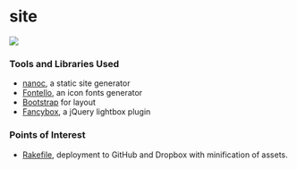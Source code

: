 site
====

[![](https://raw.github.com/raneksi/site/master/assets/screenshot.png)](http://raneksi.github.io)

### Tools and Libraries Used

* [nanoc](http://nanoc.ws), a static site generator
* [Fontello](http://fontello.com), an icon fonts generator
* [Bootstrap](http://getbootstrap.com) for layout
* [Fancybox](http://fancyapps.com/fancybox/), a jQuery lightbox plugin

### Points of Interest

* [Rakefile](https://github.com/raneksi/site/blob/master/Rakefile), deployment to GitHub and Dropbox with minification of assets.
